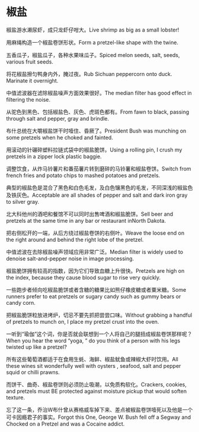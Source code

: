 # 椒盐

<p><span class="chinese">椒盐游水濑尿虾，成只龙虾仔咁大。</span><span class="english">Live shrimp as big as a small lobster!</span></p>

<p><span class="chinese">用麻绳构造一个椒盐卷饼形状。</span><span class="english">Form a pretzel-like shape with the twine.</span></p>

<p><span class="chinese">五香瓜子，椒盐瓜子，各种水果味瓜子。</span><span class="english">Spiced melon seeds, salt, seeds, various fruit seeds.</span></p>

<p><span class="chinese">将花椒盐擦匀鸭身内外，腌过夜。</span><span class="english">Rub Sichuan peppercorn onto duck. Marinate it overnight.</span></p>

<p><span class="chinese">中值滤波器在滤除椒盐噪声方面效果很好。</span><span class="english">The median filter has good effect in filtering the noise.</span></p>

<p><span class="chinese">从驼色到黑色、包括椒盐色、灰色、虎斑色都有。</span><span class="english">From fawn to black, passing through salt and pepper, gray and brindle.</span></p>

<p><span class="chinese">布什总统在大嚼椒盐饼干时噎住、昏厥了。</span><span class="english">President Bush was munching on some pretzels when he choked and fainted.</span></p>

<p><span class="chinese">用滚动的针碾碎塑料拉链式袋中的椒盐脆饼。</span><span class="english">Using a rolling pin, I crush my pretzels in a zipper lock plastic baggie.</span></p>

<p><span class="chinese">调整饮食，从炸马铃薯片和番茄薯片转到磨碎的马铃薯和椒盐卷饼。</span><span class="english">Switch from french fries and potato chips to mashed potatoes and pretzels.</span></p>

<p><span class="chinese">典型的椒盐色是混合了黑色和白色毛发，及白色镶黑色的毛发，不同深浅的椒盐色及铁灰色。</span><span class="english">Acceptable are all shades of pepper and salt and dark iron gray to silver gray.</span></p>

<p><span class="chinese">北大科他州的酒吧和餐馆不可以同时出售啤酒和椒盐脆饼。</span><span class="english">Sell beer and pretzels at the same time in any bar or restaurant inNorth Dakota.</span></p>

<p><span class="chinese">把右侧松开的一端，从后方绕过椒盐卷饼的右侧叶。</span><span class="english">Weave the loose end on the right around and behind the right lobe of the pretzel.</span></p>

<p><span class="chinese">中值滤波在去除椒盐噪声领域应用非常广泛。</span><span class="english">Median filter is widely used to denoise salt-and-pepper noise in image processing.</span></p>

<p><span class="chinese">椒盐脆饼拥有较高的指数，因为它们导致血糖上升很快。</span><span class="english">Pretzels are high on the index, because they cause blood sugar to rise very quickly.</span></p>

<p><span class="chinese">一些跑步者倾向吃椒盐脆饼或者含糖的糖果比如熊仔橡皮糖或者粟米糖。</span><span class="english">Some runners prefer to eat pretzels or sugary candy such as gummy bears or candy corn.</span></p>

<p><span class="chinese">把椒盐脆饼粒放进烤炉，切忌不要先抓把尝尝口味。</span><span class="english">Without grabbing a handful of pretzels to munch on, I place my pretzel crust into the oven.</span></p>

<p><span class="chinese">一听到“瑜伽”这个词，你是否就会联想到一个人将自己的腿扭成椒盐卷饼那样呢？</span><span class="english">When you hear the word “yoga, ” do you think of a person with his legs twisted up like a pretzel?</span></p>

<p><span class="chinese">所有这些葡萄酒都适于在食用生蚝、海鲜、椒盐鱿鱼或辣椒大虾时饮用。</span><span class="english">All these wines sit wonderfully well with oysters , seafood, salt and pepper squid or chilli prawns.</span></p>

<p><span class="chinese">而饼干、曲奇、椒盐卷饼则必须防止吸潮，以免质构软化。</span><span class="english">Crackers, cookies, and pretzels must BE protected against moisture pickup that would soften texture.</span></p>

<p><span class="chinese">忘了这一条，乔治W布什曾从赛格威车掉下来、差点被椒盐卷饼噎死以及他是一个可卡因瘾君子的事实。</span><span class="english">Forgot this One, George W. Bush fell off a Segway and Chocked on a Pretzel and was a Cocaine addict.</span></p>

